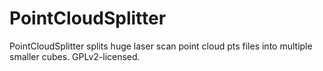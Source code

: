 # PointCloudSplitter
PointCloudSplitter splits huge laser scan point cloud pts files into multiple smaller cubes.
 GPLv2-licensed.
 
 
